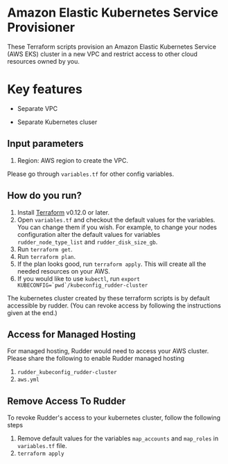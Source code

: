 # Amazon Elastic Kubernetes Service Provisioner
These Terraform scripts provision an Amazon Elastic Kubernetes Service (AWS EKS) cluster in a new VPC and restrict access to other cloud resources owned by you.

# Key features

* Separate VPC

* Separate Kubernetes cluser

## Input parameters
1. Region: AWS region to create the VPC.

Please go through `variables.tf` for other config variables.

## How do you run?

1. Install [Terraform](https://learn.hashicorp.com/terraform/getting-started/install.html) v0.12.0 or later.
1. Open `variables.tf` and checkout the default values for the variables. You can change them if you wish. For example, to change your nodes configuration alter the default values for variables `rudder_node_type_list` and `rudder_disk_size_gb`.
1. Run `terraform get`.
1. Run `terraform plan`.
1. If the plan looks good, run `terraform apply`. This will create all the needed resources on your AWS.
1. If you would like to use `kubectl`, run ``export KUBECONFIG=`pwd`/kubeconfig_rudder-cluster``

The kubernetes cluster created by these terraform scripts is by default accessible by rudder. (You can revoke access by following the instructions given at the end.)

## Access for Managed Hosting
For managed hosting, Rudder would need to access your AWS cluster. Please share the following to enable Rudder managed hosting
1. `rudder_kubeconfig_rudder-cluster`
1. `aws.yml`

## Remove Access To Rudder
To revoke Rudder's access to your kubernetes cluster, follow the following steps
1. Remove default values for the variables `map_accounts` and `map_roles` in `variables.tf` file.
1. `terraform apply`
